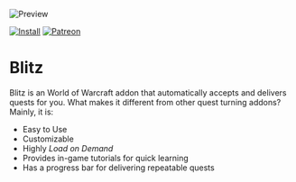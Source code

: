 ![Preview](http://jaliborc.com/images/addons/large/blitz.jpg#1)

[![Install](http://img.shields.io/badge/install-twitch-blueviolet)](https://www.curseforge.com/wow/addons/blitz/files)
[![Patreon](http://img.shields.io/badge/donate-patreon-orange)](https://www.patreon.com/jaliborc)

# Blitz
Blitz is an World of Warcraft addon that automatically accepts and delivers quests for you.
What makes it different from other quest turning addons? Mainly, it is:

* Easy to Use
* Customizable
* Highly _Load on Demand_
* Provides in-game tutorials for quick learning
* Has a progress bar for delivering repeatable quests
